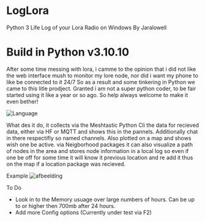 # LogLora
Python 3 Life Log of your Lora Radio on Windows
By Jaralowell

# Build in Python v3.10.10

After some time messing with lora, i camme to the opinion that i did not like the web interface mush to monitor my lore node, nor did i want my phone to like be connected to it 24/7 So as a result and some tinkering in Python we came to this litle prodject. Granted i am not a super python coder, to be fair started using it like a year or so ago. So help always welcome to make it even bether!

![Language](https://img.shields.io/badge/language-Python-blue.svg)

What des it do, it collects via the Meshtastic Python Cli the data for recieved data, either via HF or MQTT and shows this in the pannels. Additionally chat in there respectifly so named channels. Also plotted on a map and shows wish one be active.
via Neigborhood packages it can also visualize a path of nodes in the area and stores node information in a local log so even if one be off for some time it will know it previous location and re add it thus on the map if a location package was recieved.

Example
![afbeelding](https://i.gyazo.com/996c6e268b16f6c974b00e3e29d524b7.png)

To Do
* Look in to the Memory usuage over large numbers of hours. Can be up to or higher then 700mb after 24 hours.
* Add more Config options (Currently under test via F2)
